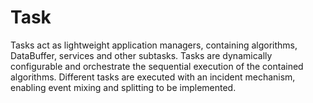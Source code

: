 # Task

Tasks act as lightweight application managers, containing algorithms, DataBuffer, services and other subtasks. Tasks are dynamically configurable and orchestrate the sequential execution of the contained algorithms. Different tasks are executed with an incident mechanism, enabling event mixing and splitting to be implemented.



